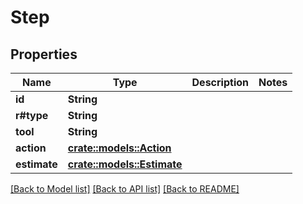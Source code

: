 # Step

## Properties

Name | Type | Description | Notes
------------ | ------------- | ------------- | -------------
**id** | **String** |  | 
**r#type** | **String** |  | 
**tool** | **String** |  | 
**action** | [**crate::models::Action**](Action.md) |  | 
**estimate** | [**crate::models::Estimate**](Estimate.md) |  | 

[[Back to Model list]](../README.md#documentation-for-models) [[Back to API list]](../README.md#documentation-for-api-endpoints) [[Back to README]](../README.md)



